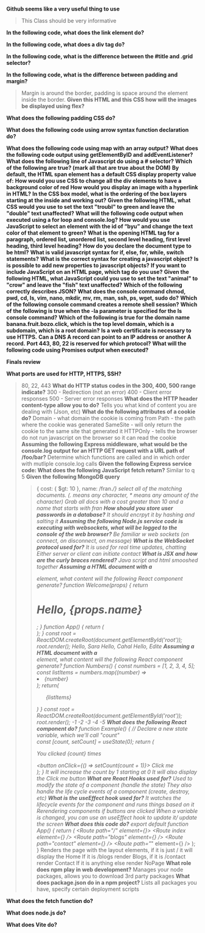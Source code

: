 **Github seems like a very useful thing to use**
>This Class should be very informative


**In the following code, what does the link element do?**
>
**In the following code,  what does a div tag do?**
>
**In the following code, what is the difference between the #title and .grid selector?**
>
**In the following code, what is the difference between padding and margin?**
> Margin is around the border, padding is space around the element inside the border.
**Given this HTML and this CSS how will the images be displayed using flex?**
> 
**What does the following padding CSS do?**
>
**What does the following code using arrow syntax function declaration do?**
>
**What does the following code using map with an array output?**
**What does the following code output using getElementByID and addEventListener?**
**What does the following line of Javascript do using a # selector?**
**Which of the following are true? (mark all that are true about the DOM)**
**By default, the HTML span element has a default CSS display property value of:**
**How would you use CSS to change all the div elements to have a background color of red**
**How would you display an image with a hyperlink in HTML?**
**In the CSS box model, what is the ordering of the box layers starting at the inside and working out?**
**Given the following HTML, what CSS would you use to set the text "troubl" to green and leave the "double" text unaffected?**
**What will the following code output when executed using a for loop and console.log?**
**How would you use JavaScript to select an element with the id of “byu” and change the text color of that element to green?**
**What is the opening HTML tag for a paragraph, ordered list, unordered list, second level heading, first level heading, third level heading?**
**How do you declare the document type to be html?**
**What is valid javascript syntax for if, else, for, while, switch statements?**
**What is the correct syntax for creating a javascript object?**
**Is is possible to add new properties to javascript objects?**
**If you want to include JavaScript on an HTML page, which tag do you use?**
**Given the following HTML, what JavaScript could you use to set the text "animal" to "crow" and leave the "fish" text unaffected?**
**Which of the following correctly describes JSON?**
**What does the console command chmod, pwd, cd, ls, vim, nano, mkdir, mv, rm, man, ssh, ps, wget, sudo  do?**
**Which of the following console command creates a remote shell session?**
**Which of the following is true when the -la parameter is specified for the ls console command?**
**Which of the following is true for the domain name banana.fruit.bozo.click, which is the top level domain, which is a subdomain, which is a root domain?**
**Is a web certificate is necessary to use HTTPS.**
**Can a DNS A record can point to an IP address or another A record.**
**Port 443, 80, 22 is reserved for which protocol?**
**What will the following code using Promises output when executed?**


**Finals review**



**What ports are used for HTTP, HTTPS, SSH?**
> 80, 22, 443
**What do HTTP status codes in the 300, 400, 500 range indicate?**
> 300 - Redirection (not an error)
> 400 - Client error responses
> 500 - Server error responses
**What does the HTTP header content-type allow you to do?**
> Tells you what kind of content you are dealing with (Json, etc)
**What do the following attributes of a cookie do?**
> Domain - what domain the cookie is coming from
> Path - the path where the cookie was generated
> SameSite - will only return the cookie to the same site that generated it
> HTTPOnly - tells the browser do not run javascript on the browser so it can read the cookie
**Assuming the following Express middleware, what would be the console.log output for an HTTP GET request with a URL path of /foo/bar?**
> Determine which functions are called and in which order with mutliple console.log calls
**Given the following Express service code: What does the following JavaScript fetch return?**
> Similar to q 5
**Given the following MongoDB query**
>>{ cost: { $gt: 10 }, name: /fran.*/}
>>select all of the matching documents. (. means any character, * means any amount of the character)
> Grab all docs with a cost greater than 10 and a name that starts with fran
**How should you store user passwords in a database?**
> It should encrpyt it by hashing and salting it
**Assuming the following Node.js service code is executing with websockets, what will be logged to the console of the web browser?**
> Be familiar w web sockets (on connect, on disconnect, on message)
**What is the WebSocket protocol used for?**
> It is used for real time updates, chatting 
> Either server or client can initiate contact
**What is JSX and how are the curly braces rendered?**
> Java script and html smooshed together
**Assuming a HTML document with a**
    <div id="root"></div>
    element, what content will the following React component generate?
      function Welcome(props) {
        return <h1>Hello, {props.name}</h1>;
      }
      function App() {
        return (
          <div>
            <Welcome name="Sara" />
            <Welcome name="Cahal" />
            <Welcome name="Edite" />
          </div>
        );
      }
      const root = ReactDOM.createRoot(document.getElementById('root'));
      root.render(<App />);
> Hello, Sara
> Hello, Cahal
> Hello, Edite
**Assuming a HTML document with a**
    <div id="root"></div>
    element, what content will the following React component generate?
    function Numbers() { 
      const numbers = [1, 2, 3, 4, 5];
      const listItems = numbers.map((number) =>
        <li>{number}</li>
      );
      return(<ul>{listItems}</ul>)
    }
    const root = ReactDOM.createRoot(document.getElementById('root')); 
    root.render(<Numbers/>);
> -1
> -2
> -3
> -4
> -5
**What does the following React component do?**
  function Example() {
    // Declare a new state variable, which we'll call "count"  
    const [count, setCount] = useState(0);
    return (
      <div>
        <p>You clicked {count} times</p>
        <button onClick={() => setCount(count + 1)}>
          Click me
        </button>
      </div>
    );
  }
> It will increase the count by 1 starting at 0
> It will also display the Click me button
**What are React Hooks used for?**
> Used to modify the state of a component (handle the state)
> They also handle the life cycle events of a component (create, destroy, etc)
**What is the useEffect hook used for?**
> It watches the lifecycle events for the component and runs things based on it
> Rerendering components if buttons are clicked
> When a variable is changed, you can use an useEffect hook to update it/ update the screen
**What does this code do?**
  export default function App() {
    return (
      <BrowserRouter>
        <Routes>
          <Route path="/" element={<Layout />}>
            <Route index element={<Home />} />
            <Route path="blogs" element={<Blogs />} />
            <Route path="contact" element={<Contact />} />
            <Route path="*" element={<NoPage />} />
          </Route>
        </Routes>
      </BrowserRouter>
    );
  }
> Renders the page with the layout elements, if it is just / it will display the Home
> If it is /blogs render Blogs, if it is /contact render Contact
> If it is anything else render NoPage
**What role does npm play in web development?**
> Manages your node packages, allows you to download 3rd party packages
**What does package.json do in a npm project?**
> Lists all packages you have, specify certain deployment scripts
> 
**What does the fetch function do?**
> 
**What does node.js do?**
> 
**What does Vite do?**
> 
